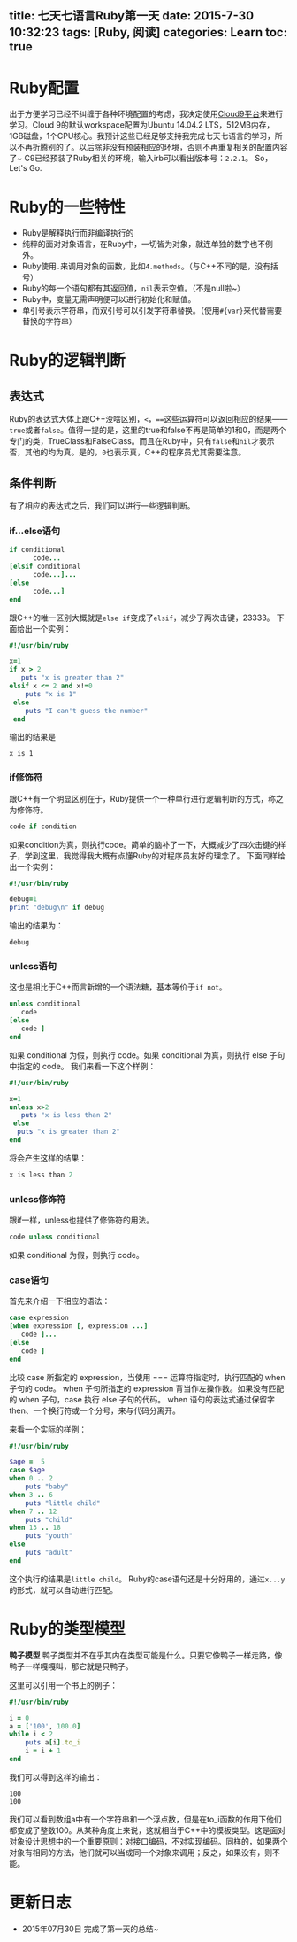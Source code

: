 title: 七天七语言Ruby第一天
date: 2015-7-30 10:32:23
tags: [Ruby, 阅读]
categories: Learn
toc: true
---
# Ruby配置
出于方便学习已经不纠缠于各种环境配置的考虑，我决定使用[Cloud9平台](https://c9.io/)来进行学习。Cloud 9的默认workspace配置为Ubuntu 14.04.2 LTS，512MB内存，1GB磁盘，1个CPU核心。我预计这些已经足够支持我完成七天七语言的学习，所以不再折腾别的了。以后除非没有预装相应的环境，否则不再重复相关的配置内容了~
C9已经预装了Ruby相关的环境，输入irb可以看出版本号：`2.2.1`。
So，Let's Go.

# Ruby的一些特性
- Ruby是解释执行而非编译执行的
- 纯粹的面对对象语言，在Ruby中，一切皆为对象，就连单独的数字也不例外。
- Ruby使用`.`来调用对象的函数，比如`4.methods`。（与C++不同的是，没有括号）
- Ruby的每一个语句都有其返回值，`nil`表示空值。（不是null啦~）
- Ruby中，变量无需声明便可以进行初始化和赋值。
- 单引号表示字符串，而双引号可以引发字符串替换。（使用`#{var}`来代替需要替换的字符串）

# Ruby的逻辑判断
## 表达式
Ruby的表达式大体上跟C++没啥区别，`<`，`==`这些运算符可以返回相应的结果——`true`或者`false`。值得一提的是，这里的true和false不再是简单的1和0，而是两个专门的类，TrueClass和FalseClass。而且在Ruby中，只有`false`和`nil`才表示否，其他的均为真。是的，`0`也表示真，C++的程序员尤其需要注意。
## 条件判断
有了相应的表达式之后，我们可以进行一些逻辑判断。
### if...else语句
```ruby
if conditional
      code...
[elsif conditional
      code...]...
[else
      code...]
end
```
跟C++的唯一区别大概就是`else if`变成了`elsif`，减少了两次击键，23333。
下面给出一个实例：
```ruby
#!/usr/bin/ruby

x=1
if x > 2
   puts "x is greater than 2"
elsif x <= 2 and x!=0
    puts "x is 1"
 else
    puts "I can't guess the number"
 end
```
输出的结果是
```
x is 1
```
### if修饰符
跟C++有一个明显区别在于，Ruby提供一个一种单行进行逻辑判断的方式，称之为修饰符。
```ruby
code if condition
```
如果condition为真，则执行code。简单的脑补了一下，大概减少了四次击键的样子，学到这里，我觉得我大概有点懂Ruby的对程序员友好的理念了。
下面同样给出一个实例：
```ruby
#!/usr/bin/ruby

debug=1
print "debug\n" if debug
```
输出的结果为：
```
debug
```
### unless语句
这也是相比于C++而言新增的一个语法糖，基本等价于`if not`。
```ruby
unless conditional
   code
[else
   code ]
end
```
如果 conditional 为假，则执行 code。如果 conditional 为真，则执行 else 子句中指定的 code。
我们来看一下这个样例：
```ruby
#!/usr/bin/ruby

x=1
unless x>2
   puts "x is less than 2"
 else
  puts "x is greater than 2"
end
```
将会产生这样的结果：
```ruby
x is less than 2
```
### unless修饰符
跟if一样，unless也提供了修饰符的用法。
```ruby
code unless conditional
```
如果 conditional 为假，则执行 code。
### case语句
首先来介绍一下相应的语法：
```ruby
case expression
[when expression [, expression ...]
   code ]...
[else
   code ]
end
```
比较 case 所指定的 expression，当使用 === 运算符指定时，执行匹配的 when 子句的 code。
when 子句所指定的 expression 背当作左操作数。如果没有匹配的 when 子句，case 执行 else 子句的代码。
when 语句的表达式通过保留字 then、一个换行符或一个分号，来与代码分离开。

来看一个实际的样例：
```ruby
#!/usr/bin/ruby

$age =  5
case $age
when 0 .. 2
    puts "baby"
when 3 .. 6
    puts "little child"
when 7 .. 12
    puts "child"
when 13 .. 18
    puts "youth"
else
    puts "adult"
end
```

这个执行的结果是`little child`。
Ruby的case语句还是十分好用的，通过`x...y`的形式，就可以自动进行匹配。

# Ruby的类型模型
**鸭子模型**
鸭子类型并不在乎其内在类型可能是什么。只要它像鸭子一样走路，像鸭子一样嘎嘎叫，那它就是只鸭子。

这里可以引用一个书上的例子：
```ruby
#!/usr/bin/ruby

i = 0
a = ['100', 100.0]
while i < 2
    puts a[i].to_i
    i = i + 1
end
```
我们可以得到这样的输出：
```
100
100
```

我们可以看到数组a中有一个字符串和一个浮点数，但是在to_i函数的作用下他们都变成了整数100。从某种角度上来说，这就相当于C++中的模板类型。这是面对对象设计思想中的一个重要原则：对接口编码，不对实现编码。同样的，如果两个对象有相同的方法，他们就可以当成同一个对象来调用；反之，如果没有，则不能。

# 更新日志
- 2015年07月30日 完成了第一天的总结~